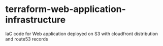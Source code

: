 # terraform-web-application-infrastructure
IaC code for Web application deployed on S3 with cloudfront distribution and route53 records
